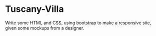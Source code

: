 # Tuscany-Villa
Write some HTML and CSS, using bootstrap to make a responsive site, given some mockups from a designer.
